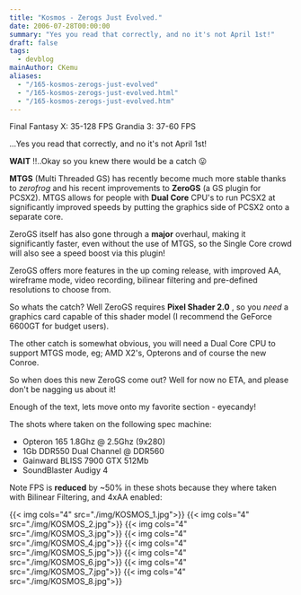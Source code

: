 ```yaml
---
title: "Kosmos - Zerogs Just Evolved."
date: 2006-07-28T00:00:00
summary: "Yes you read that correctly, and no it's not April 1st!"
draft: false
tags:
  - devblog
mainAuthor: CKemu
aliases:
  - "/165-kosmos-zerogs-just-evolved"
  - "/165-kosmos-zerogs-just-evolved.html"
  - "/165-kosmos-zerogs-just-evolved.htm"
---
```



Final Fantasy X: 35-128 FPS
Grandia 3: 37-60 FPS

...Yes you read that correctly, and no it's not April 1st!

**WAIT** !!..Okay so you knew there would be a catch
😛

**MTGS** (Multi Threaded GS) has recently become much more stable thanks
to *zerofrog* and his recent improvements to **ZeroGS** (a GS plugin for
PCSX2). MTGS allows for people with **Dual Core** CPU's to run PCSX2 at
significantly improved speeds by putting the graphics side of PCSX2 onto
a separate core.

ZeroGS itself has also gone through a **major** overhaul, making it
significantly faster, even without the use of MTGS, so the Single Core
crowd will also see a speed boost via this plugin!

ZeroGS offers more features in the up coming release, with improved AA,
wireframe mode, video recording, bilinear filtering and pre-defined
resolutions to choose from.

So whats the catch? Well ZeroGS requires **Pixel Shader 2.0** , so you
*need* a graphics card capable of this shader model (I recommend the
GeForce 6600GT for budget users).

The other catch is somewhat obvious, you will need a Dual Core CPU to
support MTGS mode, eg; AMD X2's, Opterons and of course the new
Conroe.

So when does this new ZeroGS come out? Well for now no ETA, and please
don't be nagging us about it!

Enough of the text, lets move onto my favorite section - eyecandy!

The shots where taken on the following spec machine:

-   Opteron 165 1.8Ghz @ 2.5Ghz (9x280)
-   1Gb DDR550 Dual Channel @ DDR560
-   Gainward BLISS 7900 GTX 512Mb
-   SoundBlaster Audigy 4

Note FPS is **reduced** by ~50% in these shots because they where taken
with Bilinear Filtering, and 4xAA enabled:

{{< img cols="4" src="./img/KOSMOS_1.jpg">}}
{{< img cols="4" src="./img/KOSMOS_2.jpg">}}
{{< img cols="4" src="./img/KOSMOS_3.jpg">}}
{{< img cols="4" src="./img/KOSMOS_4.jpg">}}
{{< img cols="4" src="./img/KOSMOS_5.jpg">}}
{{< img cols="4" src="./img/KOSMOS_6.jpg">}}
{{< img cols="4" src="./img/KOSMOS_7.jpg">}}
{{< img cols="4" src="./img/KOSMOS_8.jpg">}}
